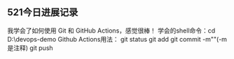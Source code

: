 ## 521今日进展记录

我学会了如何使用 Git 和 GitHub Actions，感觉很棒！
学会的shell命令：cd D:\devops-demo
Github Actions用法：
git status
git add
git commit -m""(-m是注释)
git push